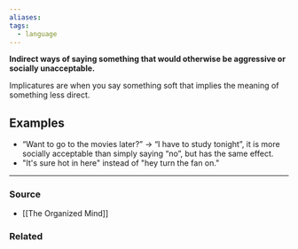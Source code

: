 ```yaml
---
aliases: 
tags:
  - language
---
```

**Indirect ways of saying something that would otherwise be aggressive or socially unacceptable.**

Implicatures are when you say something soft that implies the meaning of something less direct. 

## Examples

- “Want to go to the movies later?” → “I have to study tonight”, it is more socially acceptable than simply saying “no”, but has the same effect.
- "It's sure hot in here" instead of "hey turn the fan on."

---

### Source
- [[The Organized Mind]]

### Related